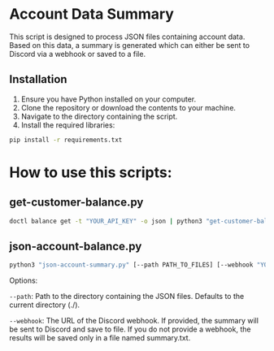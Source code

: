 # Account Data Summary

This script is designed to process JSON files containing account data. Based on this data, a summary is generated which can either be sent to Discord via a webhook or saved to a file.

## Installation

1. Ensure you have Python installed on your computer.
2. Clone the repository or download the contents to your machine.
3. Navigate to the directory containing the script.
4. Install the required libraries:

```bash
pip install -r requirements.txt
```

# How to use this scripts:

## get-customer-balance.py
```bash
doctl balance get -t "YOUR_API_KEY" -o json | python3 "get-customer-balance.py" "your_account_name"
```

## json-account-balance.py
```bash
python3 "json-account-summary.py" [--path PATH_TO_FILES] [--webhook "YOUR_WEBHOOK_URL"]
```

Options:

`--path`: Path to the directory containing the JSON files. Defaults to the current directory (./).

`--webhook`: The URL of the Discord webhook. If provided, the summary will be sent to Discord and save to file. If you do not provide a webhook, the results will be saved only in a file named summary.txt.